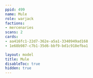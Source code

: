 ```yaml
---
ppid: 499
name: Mule
role: warjack
factions:
- mercenaries
scans: 2
cards:
- aa416fc1-22d7-362e-a5a1-3340949ad168
- 1e68b987-c7b1-35d6-bbf9-bd1c918efba1

layout: model
title: Mule
disableToc: true
hidden: true
---
```

